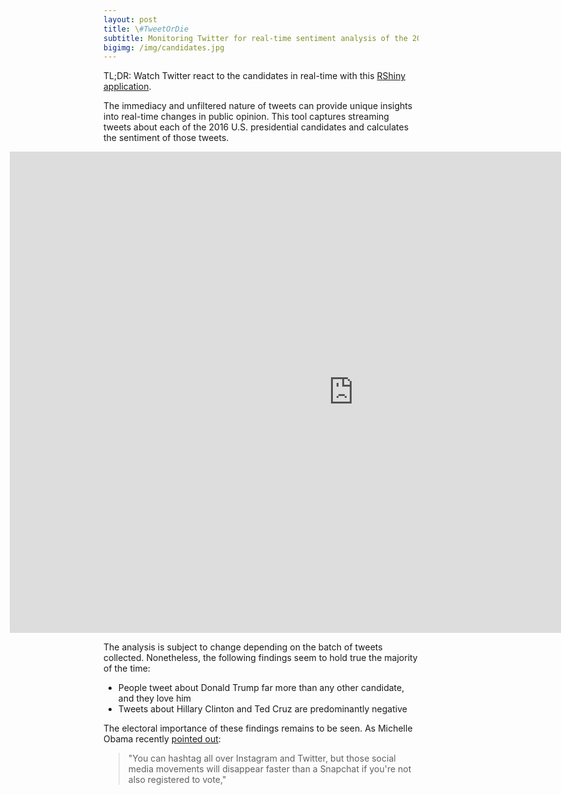 ```yaml
---
layout: post
title: \#TweetOrDie
subtitle: Monitoring Twitter for real-time sentiment analysis of the 2016 U.S. presidential candidates
bigimg: /img/candidates.jpg
---
```


TL;DR: Watch Twitter react to the candidates in real-time with this [RShiny application](http://52.38.152.177:3838/Campaign/).

The immediacy and unfiltered nature of tweets can provide unique insights into real-time changes in public opinion. This tool captures streaming tweets about each of the 2016 U.S. presidential candidates and calculates the sentiment of those tweets.

<iframe id="Campaign" src="http://52.38.152.177:3838/Campaign/" style="border: none; width: 1100px; height:770px; margin-left:-150px" frameborder="0"></iframe>

The analysis is subject to change depending on the batch of tweets collected. Nonetheless, the following findings seem to hold true the majority of the time:

* People tweet about Donald Trump far more than any other candidate, and they love him
* Tweets about Hillary Clinton and Ted Cruz are predominantly negative

The electoral importance of these findings remains to be seen. As Michelle Obama recently [pointed out](http://www.cnn.com/2016/04/23/politics/michelle-obama-commencement-speech/):
>"You can hashtag all over Instagram and Twitter, but those social media movements will disappear faster than a Snapchat if you're not also registered to vote,"

